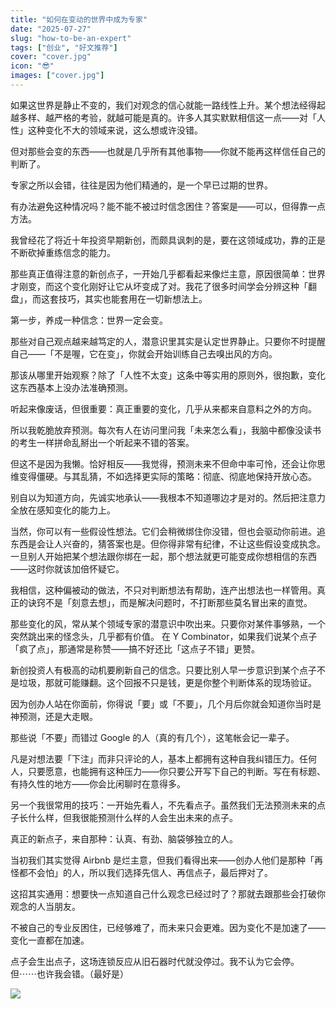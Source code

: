 ```yaml
---
title: "如何在变动的世界中成为专家"
date: "2025-07-27"
slug: "how-to-be-an-expert"
tags: ["创业", "好文推荐"]
cover: "cover.jpg"
icon: "😎"
images: ["cover.jpg"]
---
```

如果这世界是静止不变的，我们对观念的信心就能一路线性上升。某个想法经得起越多样、越严格的考验，就越可能是真的。许多人其实默默相信这一点——对「人性」这种变化不大的领域来说，这么想或许没错。



但对那些会变的东西——也就是几乎所有其他事物——你就不能再这样信任自己的判断了。



专家之所以会错，往往是因为他们精通的，是一个早已过期的世界。



有办法避免这种情况吗？能不能不被过时信念困住？答案是——可以，但得靠一点方法。



我曾经花了将近十年投资早期新创，而颇具讽刺的是，要在这领域成功，靠的正是不断砍掉重练信念的能力。



那些真正值得注意的新创点子，一开始几乎都看起来像烂主意，原因很简单：世界才刚变，而这个变化刚好让它从坏变成了对。我花了很多时间学会分辨这种「翻盘」，而这套技巧，其实也能套用在一切新想法上。



第一步，养成一种信念：世界一定会变。



那些对自己观点越来越笃定的人，潜意识里其实是认定世界静止。只要你不时提醒自己——「不是喔，它在变」，你就会开始训练自己去嗅出风的方向。



那该从哪里开始观察？除了「人性不太变」这条中等实用的原则外，很抱歉，变化这东西基本上没办法准确预测。



听起来像废话，但很重要：真正重要的变化，几乎从来都来自意料之外的方向。



所以我乾脆放弃预测。每次有人在访问里问我「未来怎么看」，我脑中都像没读书的考生一样拼命乱掰出一个听起来不错的答案。



但这不是因为我懒。恰好相反——我觉得，预测未来不但命中率可怜，还会让你思维变得僵硬。与其乱猜，不如选择更实际的策略：彻底、彻底地保持开放心态。



别自以为知道方向，先诚实地承认——我根本不知道哪边才是对的。然后把注意力全放在感知变化的能力上。



当然，你可以有一些假设性想法。它们会稍微绑住你没错，但也会驱动你前进。追东西是会让人兴奋的，猜答案也是。但你得非常有纪律，不让这些假设变成执念。
一旦别人开始把某个想法跟你绑在一起，那个想法就更可能变成你想相信的东西——这时你就该加倍怀疑它。



我相信，这种偏被动的做法，不只对判断想法有帮助，连产出想法也一样管用。真正的诀窍不是「刻意去想」，而是解决问题时，不打断那些莫名冒出来的直觉。



那些变化的风，常从某个领域专家的潜意识中吹出来。只要你对某件事够熟，一个突然跳出来的怪念头，几乎都有价值。
在 Y Combinator，如果我们说某个点子「疯了点」，那通常是称赞——搞不好还比「这点子不错」更赞。



新创投资人有极高的动机要刷新自己的信念。只要比别人早一步意识到某个点子不是垃圾，那就可能赚翻。这个回报不只是钱，更是你整个判断体系的现场验证。



因为创办人站在你面前，你得说「要」或「不要」，几个月后你就会知道你当时是神预测，还是大走眼。



那些说「不要」而错过 Google 的人（真的有几个），这笔帐会记一辈子。



凡是对想法要「下注」而非只评论的人，基本上都拥有这种自我纠错压力。任何人，只要愿意，也能拥有这种压力——你只要公开写下自己的判断。写在有标题、有持久性的地方——你会比闲聊时在意得多。



另一个我很常用的技巧：一开始先看人，不先看点子。虽然我们无法预测未来的点子长什么样，但我很能预测什么样的人会生出未来的点子。



真正的新点子，来自那种：认真、有劲、脑袋够独立的人。



当初我们其实觉得 Airbnb 是烂主意，但我们看得出来——创办人他们是那种「再怪都不会怕」的人，所以我们选择先信人、再信点子，最后押对了。



这招其实通用：想要快一点知道自己什么观念已经过时了？那就去跟那些会打破你观念的人当朋友。



不被自己的专业反困住，已经够难了，而未来只会更难。因为变化不是加速了——变化一直都在加速。



点子会生出点子，这场连锁反应从旧石器时代就没停过。我不认为它会停。
但⋯⋯也许我会错。（最好是）




![](https://prod-files-secure.s3.us-west-2.amazonaws.com/112d0858-5090-4d34-a606-b75eb8d65fd2/46476355-9cf3-4e99-9b7a-3531bc426380/1000202064.png?X-Amz-Algorithm=AWS4-HMAC-SHA256&X-Amz-Content-Sha256=UNSIGNED-PAYLOAD&X-Amz-Credential=ASIAZI2LB466ZB5ZJGQH%2F20251020%2Fus-west-2%2Fs3%2Faws4_request&X-Amz-Date=20251020T025302Z&X-Amz-Expires=3600&X-Amz-Security-Token=IQoJb3JpZ2luX2VjEDgaCXVzLXdlc3QtMiJHMEUCIQCcu%2BoXwM8xrrdSW6FI4jO0NFO4qdIUX4ZXplgc%2BGYQqAIgMLgmUgFs3AsLDWFPrDFKD%2FXvENyXNI0m%2BDD8Hr3U3o0qiAQI4f%2F%2F%2F%2F%2F%2F%2F%2F%2F%2FARAAGgw2Mzc0MjMxODM4MDUiDNSAD%2F6uVHKIVZi4JircAzXlZxrmsJwbYxIdBMvC0116OoIf3VWPl8HBjHZdp8viSpu9r%2B352O5Gmn798RBPxAbzLuLcGapuv0kNzhUBuhMXOrmijd4goLr5HNRnHlbdqM5nwcOBesulohSIMkq6ivPWuLA6xs2cwEz2fn188z2u78guCHMMbmnOx48wsZFAHHFeSBHWhj1tBGB7JDGg8nxr%2F2CoT6q2l4J4xfds%2B0SczF%2FtZHjYQhV00klG%2FmhPZBNr%2FPeDQOxuFasIGTW1bfp8fzHw%2BWqqAUSNUARO79fj6oXhIVemrrgANKnCz9cQap0QWgTyukKWn88r4RFbKlpaXUPxom1w7j%2Ftsmdih1giGjwVVGbwn%2FaZsvS0rphkWfv%2B7SIoPvGGF%2FYJNOdFb9kHC2XjpA%2BTjhvtg2Vj5hbLvpsC1zB%2BEcOuVp61xMOnei3%2Fn9IEgoyC0TBYe9kXbLl65%2FTTPZcph%2B11buBwziTPendQWnOGNi7NohgjJO%2B6Q%2F1xHWCr2OG9gAcvcRrlASWjJJMIF5R0Y3ZbCZsK6gi7FPg6ZtCx24r2ip6ivrsVUD6mXyY%2FOIWj1KLVuqeKCEcpyJ7VPtRpbih9xV5QYz17PvtyLkIQLMkpSWMvGuW5JM3pbBL1Ckc4ls8sMNv41ccGOqUB3Rwx8G6GuFccyQCnlKRDhkLPLR5gU6ihUbnTiZjcoAJu95qIAFNk82OlbgSqAciVD58yabFvxVQ8OGB9vXlIKZhtMx5Vy18Uvx9c0XI950irAH%2FC3aNGDV%2BAgwBOYmvCXrqihimYCGX5psq0VXE5JjrNInZZOxyfqywSjsVKAVV3sRARlLxI3de2kFMqYkr54xpL7Eqx0y0eslbq0iVx1U8j9Xxm&X-Amz-Signature=fd646cfdcb9da5cb444b3127d0b6de140f405c3aea1f0dbbaf3c0d49f0a1f84b&X-Amz-SignedHeaders=host&x-amz-checksum-mode=ENABLED&x-id=GetObject)

